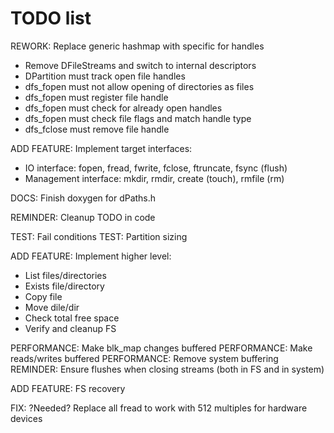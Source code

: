 # TODO list

REWORK: Replace generic hashmap with specific for handles

* Remove DFileStreams and switch to internal descriptors
* DPartition must track open file handles
* dfs_fopen must not allow opening of directories as files
* dfs_fopen must register file handle
* dfs_fopen must check for already open handles
* dfs_fopen must check file flags and match handle type
* dfs_fclose must remove file handle

ADD FEATURE: Implement target interfaces:

* IO interface: fopen, fread, fwrite, fclose, ftruncate, fsync (flush)
* Management interface: mkdir, rmdir, create (touch), rmfile (rm)

DOCS: Finish doxygen for dPaths.h

REMINDER: Cleanup TODO in code

TEST: Fail conditions
TEST: Partition sizing

ADD FEATURE: Implement higher level:

* List files/directories
* Exists file/directory
* Copy file
* Move dile/dir
* Check total free space
* Verify and cleanup FS

PERFORMANCE: Make blk_map changes buffered
PERFORMANCE: Make reads/writes buffered
PERFORMANCE: Remove system buffering
REMINDER: Ensure flushes when closing streams (both in FS and in system)

ADD FEATURE: FS recovery

FIX: ?Needed? Replace all fread to work with 512 multiples for hardware devices
